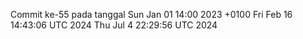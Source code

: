 Commit ke-55 pada tanggal Sun Jan 01 14:00 2023 +0100
Fri Feb 16 14:43:06 UTC 2024
Thu Jul  4 22:29:56 UTC 2024

